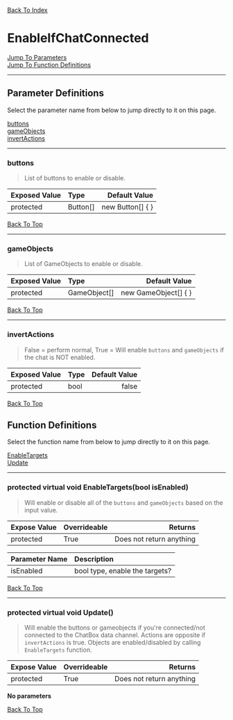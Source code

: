 [Back To Index](../../../index.md)

# EnableIfChatConnected

[Jump To Parameters](#parameter-definitions)<br/>
[Jump To Function Definitions](#functions-definitions)<br/>

--------------------------------------------------------
## Parameter Definitions<a name="parameter-definitions"></a>

Select the parameter name from below to jump directly to it on this page.

[buttons](#parameter-buttons)<br>
[gameObjects](#parameter-gameObjects)<br>
[invertActions](#parameter-invertActions)<br>

------------------
 ### buttons<a name="parameter-buttons"></a>
> List of buttons to enable or disable.

| Exposed Value | Type | Default Value |
|:---|:---|---:|
|protected |Button[]|new Button[] { }

[Back To Top](#)

------------------
 ### gameObjects<a name="parameter-gameObjects"></a>
> List of GameObjects to enable or disable.

| Exposed Value | Type | Default Value |
|:---|:---|---:|
|protected |GameObject[]|new GameObject[] { }

[Back To Top](#)

------------------
 ### invertActions<a name="parameter-invertActions"></a>
> False = perform normal, True = Will enable `buttons` and `gameObjects` if the chat is NOT enabled.

| Exposed Value | Type | Default Value |
|:---|:---|---:|
|protected |bool|false

[Back To Top](#)

## Function Definitions<a name="functions-definitions"></a>

Select the function name from below to jump directly to it on this page.

[EnableTargets](#EnableTargets)<br>
[Update](#Update)<br>

------------------
 ### protected virtual void EnableTargets(bool isEnabled)<a name="EnableTargets"></a>
>   Will enable or disable all of the `buttons` and `gameObjects` based on the input value. 

| Expose Value | Overrideable | Returns |
|:---|:---|---:|
|protected|True|Does not return anything|

| Parameter Name | Description |
|:---|:---|
|isEnabled|bool type, enable the targets?|

[Back To Top](#)

------------------
 ### protected virtual void Update()<a name="Update"></a>
>   Will enable the buttons or gameobjects if you're connected/not connected to the ChatBox data channel. Actions are opposite if `invertActions` is true. Objects are enabled/disabled by calling `EnableTargets` function. 

| Expose Value | Overrideable | Returns |
|:---|:---|---:|
|protected|True|Does not return anything|

**No parameters**

[Back To Top](#)

